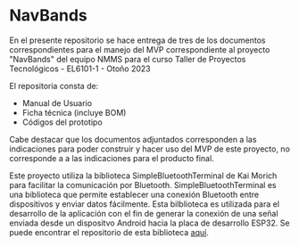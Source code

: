 # NavBands
En el presente repositorio se hace entrega de tres de los documentos correspondientes para el manejo del MVP correspondiente al proyecto "NavBands" del equipo NMMS para el curso Taller de Proyectos Tecnológicos -
EL6101-1 - Otoño 2023

El repositoria consta de: 
* Manual de Usuario
* Ficha técnica (incluye BOM)
* Códigos del prototipo


Cabe destacar que los documentos adjuntados corresponden a las indicaciones para poder construir y hacer uso del MVP de este proyecto, no corresponde a a las indicaciones para el producto final. 

Este proyecto utiliza la biblioteca SimpleBluetoothTerminal de Kai Morich para facilitar la comunicación por Bluetooth. SimpleBluetoothTerminal es una biblioteca que permite establecer una conexión Bluetooth entre dispositivos y enviar datos fácilmente. 
Esta bilblioteca es utilizada para el desarrollo de la aplicación con el fin de generar la conexión de una señal enviada desde un dispositvo Android hacia la placa de desarrollo ESP32.
Se puede encontrar el repositorio de esta biblioteca [aquí](https://github.com/kai-morich/SimpleBluetoothTerminal).
